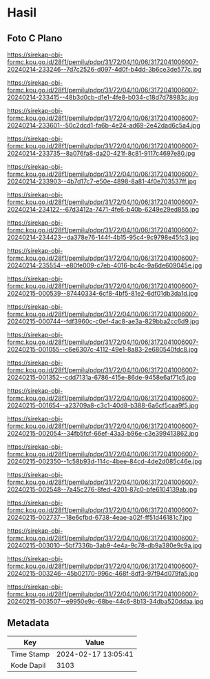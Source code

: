 # Hasil

## Foto C Plano

https://sirekap-obj-formc.kpu.go.id/28f1/pemilu/pdpr/31/72/04/10/06/3172041006007-20240214-233246--7d7c2526-d097-4d0f-b4dd-3b6ce3de577c.jpg

https://sirekap-obj-formc.kpu.go.id/28f1/pemilu/pdpr/31/72/04/10/06/3172041006007-20240214-233415--48b3d0cb-d1e1-4fe8-b034-c18d7d78983c.jpg

https://sirekap-obj-formc.kpu.go.id/28f1/pemilu/pdpr/31/72/04/10/06/3172041006007-20240214-233601--50c2dcd1-fa6b-4e24-ad69-2e42dad6c5a4.jpg

https://sirekap-obj-formc.kpu.go.id/28f1/pemilu/pdpr/31/72/04/10/06/3172041006007-20240214-233735--8a076fa8-da20-421f-8c81-9117c4697e80.jpg

https://sirekap-obj-formc.kpu.go.id/28f1/pemilu/pdpr/31/72/04/10/06/3172041006007-20240214-233903--4b7d17c7-e50e-4898-8a81-4f0e703537ff.jpg

https://sirekap-obj-formc.kpu.go.id/28f1/pemilu/pdpr/31/72/04/10/06/3172041006007-20240214-234122--67d3412a-7471-4fe6-b40b-6249e29ed855.jpg

https://sirekap-obj-formc.kpu.go.id/28f1/pemilu/pdpr/31/72/04/10/06/3172041006007-20240214-234423--da378e76-144f-4b15-95c4-9c9798e45fc3.jpg

https://sirekap-obj-formc.kpu.go.id/28f1/pemilu/pdpr/31/72/04/10/06/3172041006007-20240214-235554--e80fe009-c7eb-4016-bc4c-9a6de609045e.jpg

https://sirekap-obj-formc.kpu.go.id/28f1/pemilu/pdpr/31/72/04/10/06/3172041006007-20240215-000539--87440334-6cf8-4bf5-81e2-6df01db3da1d.jpg

https://sirekap-obj-formc.kpu.go.id/28f1/pemilu/pdpr/31/72/04/10/06/3172041006007-20240215-000744--fdf3960c-c0ef-4ac8-ae3a-829bba2cc6d9.jpg

https://sirekap-obj-formc.kpu.go.id/28f1/pemilu/pdpr/31/72/04/10/06/3172041006007-20240215-001055--c6e6307c-4112-49e1-8a83-2e680540fdc8.jpg

https://sirekap-obj-formc.kpu.go.id/28f1/pemilu/pdpr/31/72/04/10/06/3172041006007-20240215-001352--cdd7131a-6786-415e-86de-9458e6af71c5.jpg

https://sirekap-obj-formc.kpu.go.id/28f1/pemilu/pdpr/31/72/04/10/06/3172041006007-20240215-001654--a23709a8-c3c1-40d8-b388-6a6cf5caa9f5.jpg

https://sirekap-obj-formc.kpu.go.id/28f1/pemilu/pdpr/31/72/04/10/06/3172041006007-20240215-002054--34fb5fcf-66ef-43a3-b96e-c3e399413862.jpg

https://sirekap-obj-formc.kpu.go.id/28f1/pemilu/pdpr/31/72/04/10/06/3172041006007-20240215-002350--1c58b93d-114c-4bee-84cd-4de2d085c46e.jpg

https://sirekap-obj-formc.kpu.go.id/28f1/pemilu/pdpr/31/72/04/10/06/3172041006007-20240215-002548--7a45c276-8fed-4201-87c0-bfe6104139ab.jpg

https://sirekap-obj-formc.kpu.go.id/28f1/pemilu/pdpr/31/72/04/10/06/3172041006007-20240215-002737--18e6cfbd-6738-4eae-a02f-ff51d46181c7.jpg

https://sirekap-obj-formc.kpu.go.id/28f1/pemilu/pdpr/31/72/04/10/06/3172041006007-20240215-003010--5bf7336b-3ab9-4e4a-9c78-db9a380e9c9a.jpg

https://sirekap-obj-formc.kpu.go.id/28f1/pemilu/pdpr/31/72/04/10/06/3172041006007-20240215-003246--45b02170-996c-468f-8df3-97f94d079fa5.jpg

https://sirekap-obj-formc.kpu.go.id/28f1/pemilu/pdpr/31/72/04/10/06/3172041006007-20240215-003507--e9950e9c-68be-44c6-8b13-34dba520ddaa.jpg


## Metadata

| Key        | Value               |
| ---------- | ------------------- |
| Time Stamp | 2024-02-17 13:05:41 |
| Kode Dapil | 3103                |



